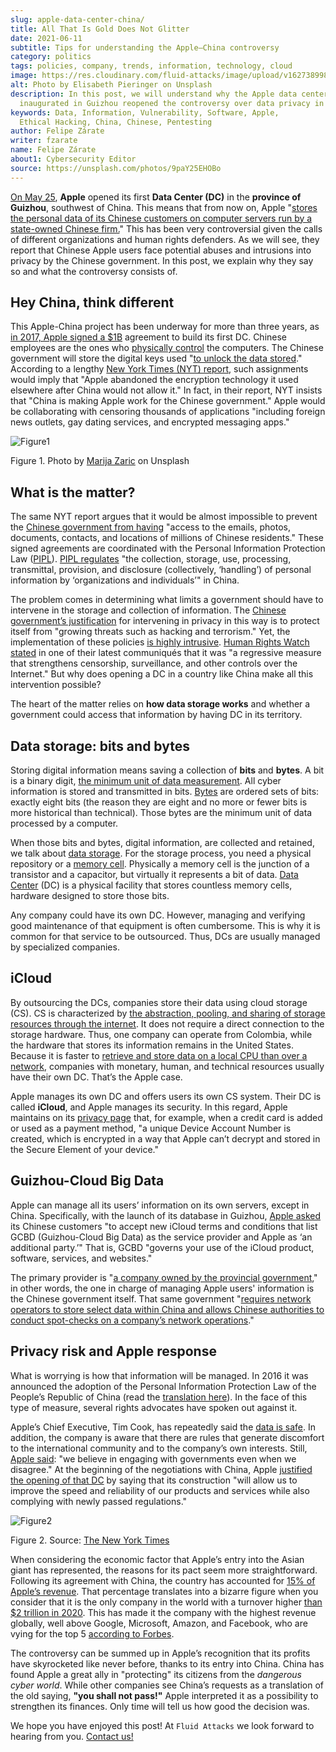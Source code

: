 ```yaml
---
slug: apple-data-center-china/
title: All That Is Gold Does Not Glitter
date: 2021-06-11
subtitle: Tips for understanding the Apple–China controversy
category: politics
tags: policies, company, trends, information, technology, cloud
image: https://res.cloudinary.com/fluid-attacks/image/upload/v1627389989/blog/apple-data-center-china/cover-apple-data-center-china_lihdpl.webp
alt: Photo by Elisabeth Pieringer on Unsplash
description: In this post, we will understand why the Apple data center
  inaugurated in Guizhou reopened the controversy over data privacy in China.
keywords: Data, Information, Vulnerability, Software, Apple,
  Ethical Hacking, China, Chinese, Pentesting
author: Felipe Zárate
writer: fzarate
name: Felipe Zárate
about1: Cybersecurity Editor
source: https://unsplash.com/photos/9paY25EHOBo
---
```


[On
May 25](https://appleinsider.com/articles/21/05/27/first-apple-data-center-in-china-officially-commences-operations),
**Apple** opened its first **Data Center (DC)** in the **province of
Guizhou**, southwest of China. This means that from now on, Apple
"[stores the personal data of its Chinese customers on computer servers
run by a state-owned Chinese
firm.](https://www.bangkokpost.com/tech/2117731/censorship-surveillance-and-profits-hard-bargain-for-apple-in-china)"
This has been very controversial given the calls of different
organizations and human rights defenders. As we will see, they report
that Chinese Apple users face potential abuses and intrusions into
privacy by the Chinese government. In this post, we explain why they say
so and what the controversy consists of.

## Hey China, think different

This Apple-China project has been underway for more than three years, as
[in 2017, Apple signed a
$1B](https://news.cgtn.com/news/2021-05-27/Apple-s-China-data-center-starts-operation-10BTZQKlCWA/index.html)
agreement to build its first DC. Chinese employees are the ones who
[physically
control](https://www.nytimes.com/2021/05/17/technology/apple-china-censorship-data.html)
the computers. The Chinese government will store the digital keys used
"[to unlock the data
stored](https://www.datacenterdynamics.com/en/news/apples-chinese-data-centers-store-encryption-keys-in-same-facility-as-user-data/)."
According to a lengthy [New York Times (NYT)
report](https://www.nytimes.com/2021/05/17/technology/apple-china-censorship-data.html?smid=url-share),
such assignments would imply that "Apple abandoned the encryption
technology it used elsewhere after China would not allow it." In fact,
in their report, NYT insists that "China is making Apple work for the
Chinese government." Apple would be collaborating with censoring
thousands of applications "including foreign news outlets, gay dating
services, and encrypted messaging apps."

<div class="imgblock">

![Figure1](https://res.cloudinary.com/fluid-attacks/image/upload/v1623358302/blog/apple-data-center-china/figure1_tnwmxz.webp)

<div class="title">

Figure 1. Photo by [Marija Zaric](https://unsplash.com/photos/Vdz1YQgDQz8) on Unsplash

</div>

</div>

## What is the matter?

The same NYT report argues that it would be almost impossible to prevent
the [Chinese government from
having](https://www.nytimes.com/2021/05/17/technology/apple-china-censorship-data.html)
"access to the emails, photos, documents, contacts, and locations of
millions of Chinese residents." These signed agreements are coordinated
with the Personal Information Protection Law
([PIPL](https://www.newamerica.org/cybersecurity-initiative/digichina/blog/chinas-draft-personal-information-protection-law-full-translation/)).
[PIPL
regulates](https://www.newamerica.org/cybersecurity-initiative/digichina/blog/how-will-chinas-privacy-law-apply-to-the-chinese-state/)
"the collection, storage, use, processing, transmittal, provision, and
disclosure (collectively, ‘handling’) of personal information by
‘organizations and individuals’" in China.

The problem comes in determining what limits a government should have to
intervene in the storage and collection of information. The [Chinese
government’s
justification](https://www.business-humanrights.org/fr/derni%C3%A8res-actualit%C3%A9s/china-adopts-cyber-security-law-in-face-of-overseas-opposition/)
for intervening in privacy in this way is to protect itself from
"growing threats such as hacking and terrorism." Yet, the implementation
of these policies [is highly
intrusive](https://www.reuters.com/article/us-china-parliament-cyber-idUSKBN132049).
[Human Rights Watch
stated](https://www.hrw.org/news/2016/11/06/china-abusive-cybersecurity-law-set-be-passed)
in one of their latest communiqués that it was "a regressive measure
that strengthens censorship, surveillance, and other controls over the
Internet." But why does opening a DC in a country like China make all
this intervention possible?

The heart of the matter relies on **how data storage works** and whether
a government could access that information by having DC in its
territory.

## Data storage: bits and bytes

Storing digital information means saving a collection of **bits** and
**bytes**. A bit is a binary digit, [the minimum unit of data
measurement](https://www.redhat.com/sysadmin/bits-vs-bytes). All cyber
information is stored and transmitted in bits.
[Bytes](https://kb.iu.edu/d/ackw) are ordered sets of bits: exactly
eight bits (the reason they are eight and no more or fewer bits is more
historical than technical). Those bytes are the minimum unit of data
processed by a computer.

When those bits and bytes, digital information, are collected and
retained, we talk about [data
storage](https://www.redhat.com/en/topics/data-storage). For the storage
process, you need a physical repository or a [memory
cell](https://computer.howstuffworks.com/ram.htm). Physically a memory
cell is the junction of a transistor and a capacitor, but virtually it
represents a bit of data. [Data
Center](https://www.cpisolutions.com/blog/what-is-a-data-center/) (DC)
is a physical facility that stores countless memory cells, hardware
designed to store those bits.

Any company could have its own DC. However, managing and verifying good
maintenance of that equipment is often cumbersome. This is why it is
common for that service to be outsourced. Thus, DCs are usually managed
by specialized companies.

## iCloud

By outsourcing the DCs, companies store their data using cloud storage
(CS). CS is characterized by [the abstraction, pooling, and sharing of
storage resources through the
internet](https://www.redhat.com/en/topics/data-storage/what-is-cloud-storage).
It does not require a direct connection to the storage hardware. Thus,
one company can operate from Colombia, while the hardware that stores
its information remains in the United States. Because it is faster to
[retrieve and store data on a local CPU than over a
network](https://www.redhat.com/sysadmin/bits-vs-bytes), companies with
monetary, human, and technical resources usually have their own DC.
That’s the Apple case.

Apple manages its own DC and offers users its own CS system. Their DC is
called **iCloud**, and Apple manages its security. In this regard, Apple
maintains on its [privacy page](https://www.apple.com/privacy/features/)
that, for example, when a credit card is added or used as a payment
method, "a unique Device Account Number is created, which is encrypted
in a way that Apple can’t decrypt and stored in the Secure Element of
your device."

## Guizhou-Cloud Big Data

Apple can manage all its users’ information on its own servers, except
in China. Specifically, with the launch of its database in Guizhou,
[Apple
asked](https://www.bangkokpost.com/tech/2117731/censorship-surveillance-and-profits-hard-bargain-for-apple-in-china)
its Chinese customers "to accept new iCloud terms and conditions that
list GCBD (Guizhou-Cloud Big Data) as the service provider and Apple as
‘an additional party.’" That is, GCBD "governs your use of the iCloud
product, software, services, and websites."

The primary provider is "[a company owned by the provincial
government](https://global.chinadaily.com.cn/a/201806/07/WS5b1888fba31001b82571e9d1.html),"
in other words, the one in charge of managing Apple users' information
is the Chinese government itself. That same government "[requires
network operators to store select data within China and allows Chinese
authorities to conduct spot-checks on a company’s network
operations](https://thediplomat.com/2017/06/chinas-cybersecurity-law-what-you-need-to-know/)."

## Privacy risk and Apple response

What is worrying is how that information will be managed. In 2016 it was
announced the adoption of the Personal Information Protection Law of the
People’s Republic of China (read the [translation
here](https://www.newamerica.org/cybersecurity-initiative/digichina/blog/chinas-draft-personal-information-protection-law-full-translation/)).
In the face of this type of measure, several rights advocates have
spoken out against it.

Apple’s Chief Executive, Tim Cook, has repeatedly said the [data is
safe](https://www.bangkokpost.com/tech/2117731/censorship-surveillance-and-profits-hard-bargain-for-apple-in-china).
In addition, the company is aware that there are rules that generate
discomfort to the international community and to the company’s own
interests. Still, [Apple
said](https://www.nytimes.com/2017/07/12/business/apple-china-data-center-cybersecurity.html):
"we believe in engaging with governments even when we disagree." At the
beginning of the negotiations with China, Apple [justified the opening
of that
DC](https://www.nytimes.com/2017/07/12/business/apple-china-data-center-cybersecurity.html)
by saying that its construction "will allow us to improve the speed and
reliability of our products and services while also complying with newly
passed regulations."

<div class="imgblock">

![Figure2](https://res.cloudinary.com/fluid-attacks/image/upload/v1623358298/blog/apple-data-center-china/figure2_pmmnob.webp)

<div class="title">

Figure 2. Source: [The New York
Times](https://www.nytimes.com/2020/08/19/technology/apple-2-trillion.html)

</div>

</div>

When considering the economic factor that Apple’s entry into the Asian
giant has represented, the reasons for its pact seem more
straightforward. Following its agreement with China, the country has
accounted for [15% of Apple’s
revenue](https://www.bbc.com/news/business-57395094). That percentage
translates into a bizarre figure when you consider that it is the only
company in the world with a turnover higher [than $2 trillion in
2020](https://www.nytimes.com/2020/08/19/technology/apple-2-trillion.html).
This has made it the company with the highest revenue globally, well
above Google, Microsoft, Amazon, and Facebook, who are vying for the top
5 [according to
Forbes](https://www.forbes.com/the-worlds-most-valuable-brands/#67d38cd7119c).

The controversy can be summed up in Apple’s recognition that its profits
have skyrocketed like never before, thanks to its entry into China.
China has found Apple a great ally in "protecting" its citizens from the
*dangerous cyber world*. While other companies see China’s requests as a
translation of the old saying, **"you shall not pass\!"** Apple
interpreted it as a possibility to strengthen its finances. Only time
will tell us how good the decision was.

We hope you have enjoyed this post\!
At `Fluid Attacks` we look forward to hearing from you.
[Contact us\!](../../contact-us/)

